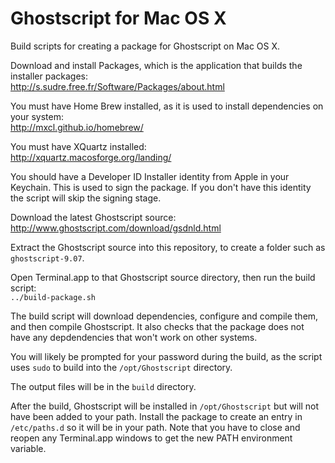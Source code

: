 Ghostscript for Mac OS X
========================

Build scripts for creating a package for Ghostscript on Mac OS X.

Download and install Packages, which is the application that builds the installer packages:  
http://s.sudre.free.fr/Software/Packages/about.html

You must have Home Brew installed, as it is used to install dependencies on your system:  
http://mxcl.github.io/homebrew/

You must have XQuartz installed:  
http://xquartz.macosforge.org/landing/

You should have a Developer ID Installer identity from Apple in your Keychain. This is used to sign the package.
If you don't have this identity the script will skip the signing stage.

Download the latest Ghostscript source:  
http://www.ghostscript.com/download/gsdnld.html

Extract the Ghostscript source into this repository, to create a folder such as ``ghostscript-9.07``.

Open Terminal.app to that Ghostscript source directory, then run the build script:  
``../build-package.sh``

The build script will download dependencies, configure and compile them, and then compile Ghostscript.
It also checks that the package does not have any depdendencies that won't work on other systems.

You will likely be prompted for your password during the build, as the script uses ``sudo`` to build into the
``/opt/Ghostscript`` directory.

The output files will be in the ``build`` directory.

After the build, Ghostscript will be installed in ``/opt/Ghostscript`` but will not have been added to your path.
Install the package to create an entry in ``/etc/paths.d`` so it will be in your path. Note that you have to close
and reopen any Terminal.app windows to get the new PATH environment variable.

